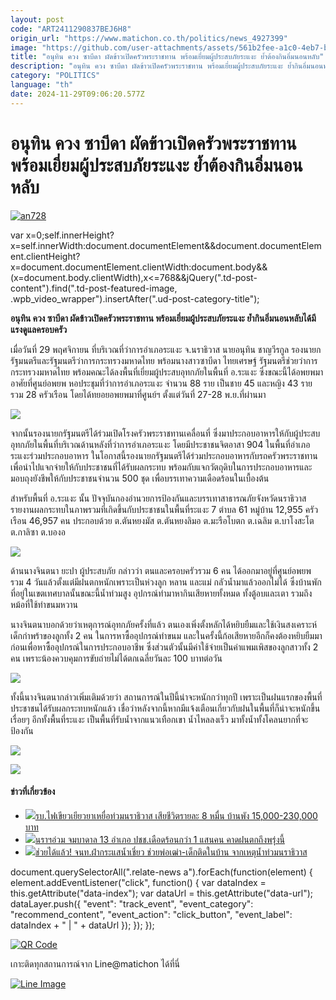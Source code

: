 ```yaml
---
layout: post
code: "ART2411290837BEJ6H8"
origin_url: "https://www.matichon.co.th/politics/news_4927399"
image: "https://github.com/user-attachments/assets/561b2fee-a1c0-4eb7-b1c7-887152c216b2"
title: "อนุทิน ควง ซาบีดา ผัดข้าวเปิดครัวพระราชทาน พร้อมเยี่ยมผู้ประสบภัยระแงะ ย้ำต้องกินอิ่มนอนหลับ"
description: "อนุทิน ควง ซาบีดา ผัดข้าวเปิดครัวพระราชทาน พร้อมเยี่ยมผู้ประสบภัยระแงะ ย้ำกินอิ่มนอนหลับได้มีแรงดูแลครอบครัว"
category: "POLITICS"
language: "th"
date: 2024-11-29T09:06:20.577Z
---
```


# อนุทิน ควง ซาบีดา ผัดข้าวเปิดครัวพระราชทาน พร้อมเยี่ยมผู้ประสบภัยระแงะ ย้ำต้องกินอิ่มนอนหลับ

[![](https://www.matichon.co.th/wp-content/uploads/2024/11/an728-2.jpg "an728")](https://www.matichon.co.th/wp-content/uploads/2024/11/an728-2.jpg)

var x=0;self.innerHeight?x=self.innerWidth:document.documentElement&&document.documentElement.clientHeight?x=document.documentElement.clientWidth:document.body&&(x=document.body.clientWidth),x<=768&&jQuery(".td-post-content").find(".td-post-featured-image, .wpb\_video\_wrapper").insertAfter(".ud-post-category-title");

**อนุทิน ควง ซาบีดา ผัดข้าวเปิดครัวพระราชทาน พร้อมเยี่ยมผู้ประสบภัยระแงะ ย้ำกินอิ่มนอนหลับได้มีแรงดูแลครอบครัว**

เมื่อวันที่ 29 พฤศจิกายน ที่บริเวณที่ว่าการอำเภอระแงะ จ.นราธิวาส นายอนุทิน ชาญวีรกูล รองนายกรัฐมนตรีและรัฐมนตรีว่าการกระทรวงมหาดไทย พร้อมนางสาวซาบีดา ไทยเศรษฐ์ รัฐมนตรีช่วยว่าการกระทรวงมหาดไทย พร้อมคณะได้ลงพื้นที่เยี่ยมผู้ประสบอุทกภัยในพื้นที่ อ.ระแงะ ซึ่งขณะนี้ได้อพยพมาอาศัยที่ศูนย์อพยพ หอประชุมที่ว่าการอำเภอระแงะ จำนวน 88 ราย เป็นชาย 45 และหญิง 43 ราย รวม 28 ครัวเรือน โดยได้ทยอยอพยพมาที่ศูนย์ฯ ตั้งแต่วันที่ 27-28 พ.ย.ที่ผ่านมา

![](https://www.matichon.co.th/wp-content/uploads/2024/11/นรา1-1024x576.jpg)

จากนั้นรองนายกรัฐมนตรีได้ร่วมเปิดโรงครัวพระราชทานเคลื่อนที่ ซึ่งมาประกอบอาหารให้กับผู้ประสบอุทกภัยในพื้นที่บริเวณด้านหลังที่ว่าการอำเภอระแงะ โดยมีประชาชนจิตอาสา 904 ในพื้นที่อำเภอระแงะร่วมประกอบอาหาร ในโอกาสนี้รองนายกรัฐมนตรีได้ร่วมประกอบอาหารกับรถครัวพระราชทานเพื่อนำไปแจกจ่ายให้กับประชาชนที่ได้รับผลกระทบ พร้อมกับแจกวัตถุดิบในการประกอบอาหารและมอบถุงยังชีพให้กับประชาชนจำนวน 500 ชุด เพื่อบรรเทาความเดือดร้อนในเบื้องต้น

สำหรับพื้นที่ อ.ระแงะ นั้น ปัจจุบันกองอำนวยการป้องกันและบรรเทาสาธารณภัยจังหวัดนราธิวาส รายงานผลกระทบในภาพรวมที่เกิดขึ้นกับประชาชนในพื้นที่ระแงะ 7 ตำบล 61 หมู่บ้าน 12,955 ครัวเรือน 46,957 คน ประกอบด้วย ต.ตันหยงมัส ต.ตันหยงลิมอ ต.มะรือโบตก ต.เฉลิม ต.บาโงสะโต ต.กาลิซา ต.บองอ

![](https://www.matichon.co.th/wp-content/uploads/2024/11/นรา2-1-1024x576.jpg)

ด้านนางจินตนา ยะปา ผู้ประสบภัย กล่าวว่า ตนและครอบครัวรวม 6 คน ได้ออกมาอยู่ที่ศูนย์อพยพ รวม 4 วันแล้วตั้งแต่มีฝนตกหนักเพราะเป็นห่วงลูก หลาน และแม่ กลัวน้ำมาแล้วออกไม่ได้ ซึ่งบ้านพักที่อยู่ในเขตเทศบาลนั้นขณะนี้น้ำท่วมสูง อุปกรณ์ทำมาหากินเสียหายทั้งหมด ทั้งตู้อบและเตา รวมถึงหม้อที่ใช้ทำขนมหวาน

นางจินตนาบอกด้วยว่าเหตุการณ์อุทกภัยครั้งที่แล้ว ตนเองเพิ่งตั้งหลักได้หยิบยืมและใช้เงินสงเคราะห์เด็กกำพร้าของลูกทั้ง 2 คน ในการหาซื้ออุปกรณ์ทำขนม และในครั้งนี้ก้อเสียหายอีกก็คงต้องหยิบยืมมาก่อนเพื่อหาซื้ออุปกรณ์ในการประกอบอาชีพ ซึ่งส่วนตัวนั้นมีค่าใช้จ่ายเป็นค่าแพมเพิสของลูกสาวทั้ง 2 คน เพราะน้องควบคุมการขับถ่ายไม่ได้ตกเฉลี่ยวันละ 100 บาทต่อวัน

![](https://www.matichon.co.th/wp-content/uploads/2024/11/นรา3-1-1024x683.jpg)

ทั้งนี้นางจินตนากล่าวเพิ่มเติมด้วยว่า สถานการณ์ในปีนี้น่าจะหนักกว่าทุกปี เพราะเป็นฝนแรกของพื้นที่ ประชาชนได้รับผลกระทบหนักแล้ว เชื่อว่าหลังจากนี้หากมีแจ้งเตือนเกี่ยวกับฝนในพื้นที่ก็น่าจะหนักขึ้นเรื่อยๆ อีกทั้งพื้นที่ระแงะ เป็นพื้นที่รับน้ำจากแนวเทือกเขา น้ำไหลลงเร็ว มาทั้งน้ำทั้งโคลนยากที่จะป้องกัน

![](https://www.matichon.co.th/wp-content/uploads/2024/11/นรา4-1024x683.jpg)

![](https://www.matichon.co.th/wp-content/uploads/2024/11/นรา5-1024x683.jpg)

#### ข่าวที่เกี่ยวข้อง

*   [![](https://www.matichon.co.th/wp-content/uploads/2023/12/ปก-นราธิวาส.jpg)รบ.ไฟเขียวเยียวยาเหยื่อท่วมนราธิวาส เสียชีวิตรายละ 8 หมื่น บ้านพัง 15,000-230,000 บาท](https://www.matichon.co.th/politics/news_4353564)
*   [![](https://www.matichon.co.th/wp-content/uploads/2023/12/ปก-นรา1.jpg)นราฯอ่วม จมบาดาล 13 อำเภอ ปชช.เดือดร้อนกว่า 1 แสนคน คาดฝนตกถึงพรุ่งนี้](https://www.matichon.co.th/region/news_4348182)
*   [![](https://www.matichon.co.th/wp-content/uploads/2023/12/นราจำ1.jpg)ช่วยได้แล้ว! จนท.ฝ่ากระแสน้ำเชี่ยว ช่วยพ่อเฒ่า-เด็กติดในบ้าน จากเหตุน้ำท่วมนราธิวาส](https://www.matichon.co.th/local/news_4347588)

document.querySelectorAll(".relate-news a").forEach(function(element) { element.addEventListener("click", function() { var dataIndex = this.getAttribute("data-index"); var dataUrl = this.getAttribute("data-url"); dataLayer.push({ "event": "track\_event", "event\_category": "recommend\_content", "event\_action": "click\_button", "event\_label": dataIndex + " | " + dataUrl }); }); });

[![QR Code](https://www.matichon.co.th/wp-content/uploads/2023/07/wob1371z.jpg)](https://lin.ee/ht0nDxX)

เกาะติดทุกสถานการณ์จาก Line@matichon ได้ที่นี่

[![Line Image](https://www.matichon.co.th/wp-content/uploads/2023/07/th.png)](https://lin.ee/ht0nDxX)